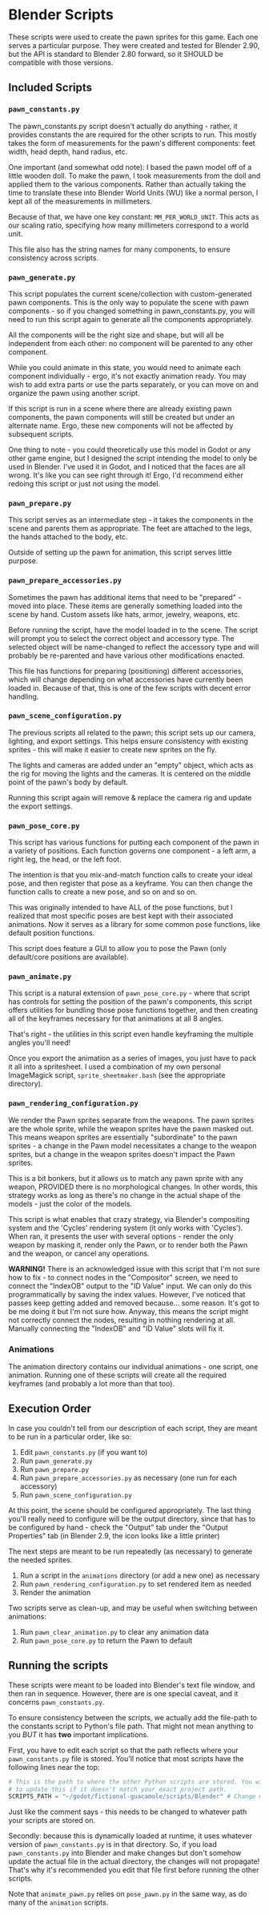# Blender Scripts

These scripts were used to create the pawn sprites for this game. Each one
serves a particular purpose. They were created and tested for Blender 2.90, but
the API is standard to Blender 2.80 forward, so it SHOULD be compatible with
those versions.

## Included Scripts

### `pawn_constants.py`
The pawn_constants.py script doesn't actually do anything - rather, it provides
constants the are required for the other scripts to run. This mostly takes the
form of measurements for the pawn's different components: feet width, head
depth, hand radius, etc.

One important (and somewhat odd note): I based the pawn model off of a little
wooden doll. To make the pawn, I took measurements from the doll and applied
them to the various components. Rather than actually taking the time to
translate these into Blender World Units (WU) like a normal person, I kept all
of the measurements in millimeters.

Because of that, we have one key constant: `MM_PER_WORLD_UNIT`. This acts as our
scaling ratio, specifying how many millimeters correspond to a world unit.

This file also has the string names for many components, to ensure consistency
across scripts. 

### `pawn_generate.py`
This script populates the current scene/collection with custom-generated pawn
components. This is the only way to populate the scene with pawn components - so
if you changed something in pawn_constants.py, you will need to run this script
again to generate all the components appropriately.

All the components will be the right size and shape, but will all be
independent from each other: no component will be parented to any other
component.

While you could animate in this state, you would need to animate each component
individually - ergo, it's not exactly animation ready. You may wish to add
extra parts or use the parts separately, or you can move on and organize the
pawn using another script.

If this script is run in a scene where there are already existing pawn
components, the pawn components will still be created but under an alternate
name. Ergo, these new components will not be affected by subsequent scripts.

One thing to note - you could theoretically use this model in Godot or any other
game engine, but I designed the script intending the model to only be used in
Blender. I've used it in Godot, and I noticed that the faces are all wrong.
It's like you can see right through it! Ergo, I'd recommend either redoing this
script or just not using the model. 

### `pawn_prepare.py`
This script serves as an intermediate step - it takes the components in the
scene and parents them as appropriate. The feet are attached to the legs, the
hands attached to the body, etc.

Outside of setting up the pawn for animation, this script serves little
purpose.

### `pawn_prepare_accessories.py`
Sometimes the pawn has additional items that need to be "prepared" - moved into
place. These items are generally something loaded into the scene by hand. Custom
assets like hats, armor, jewelry, weapons, etc.

Before running the script, have the model loaded in to the scene. The script will
prompt you to select the correct object and accessory type. The selected object
will be name-changed to reflect the accessory type and will probably be
re-parented and have various other modifications enacted.

This file has functions for preparing (positioning) different accessories, which
will change depending on what accessories have currently been loaded in. Because
of that, this is one of the few scripts with decent error handling.

### `pawn_scene_configuration.py`
The previous scripts all related to the pawn; this script sets up our camera,
lighting, and export settings. This helps ensure consistency with existing
sprites - this will make it easier to create new sprites on the fly.

The lights and cameras are added under an "empty" object, which acts as the rig
for moving the lights and the cameras. It is centered on the middle point of
the pawn's body by default.

Running this script again will remove & replace the camera rig and update the
export settings.

### `pawn_pose_core.py`
This script has various functions for putting each component of the pawn in a
variety of positions. Each function governs one component - a left arm, a right
leg, the head, or the left foot.

The intention is that you mix-and-match function calls to create your ideal
pose, and then register that pose as a keyframe. You can then change the
function calls to create a new pose, and so on and so on.

This was originally intended to have ALL of the pose functions, but I realized
that most specific poses are best kept with their associated animations. Now it
serves as a library for some common pose functions, like default position
functions.

This script does feature a GUI to allow you to pose the Pawn (only default/core
positions are available).

### `pawn_animate.py`
This script is a natural extension of `pawn_pose_core.py` - where that script has
controls for setting the position of the pawn's components, this script offers
utilities for bundling those pose functions together, and then creating all of
the keyframes necessary for that animations at all 8 angles.

That's right - the utilities in this script even handle keyframing the multiple
angles you'll need!

Once you export the animation as a series of images, you just have to
pack it all into a spritesheet. I used a combination of my own personal
ImageMagick script, `sprite_sheetmaker.bash` (see the appropriate directory).

### `pawn_rendering_configuration.py`
We render the Pawn sprites separate from the weapons. The pawn sprites are the
whole sprite, while the weapon sprites have the pawn masked out. This means
weapon sprites are essentially "subordinate" to the pawn sprites - a change in
the Pawn model necessitates a change to the weapon sprites, but a change in the
weapon sprites doesn't impact the Pawn sprites. 

This is a bit bonkers, but it allows us to match any pawn sprite with any
weapon, PROVIDED there is no morphological changes. In other words, this
strategy works as long as there's no change in the actual shape of the models - 
just the color of the models.

This script is what enables that crazy strategy, via Blender's compositing system
and the 'Cycles' rendering system (it only works with 'Cycles'). When ran, it
presents the user with several options - render the only weapon by masking it,
render only the Pawn, or to render both the Pawn and the weapon, or cancel any
operations. 


**WARNING!** There is an acknowledged issue with this script that I'm not sure how to fix - to
connect nodes in the "Compositor" screen, we need to connect the "IndexOB" output
to the "ID Value" input. We can only do this programmatically by saving the index
values. However, I've noticed that passes keep getting added and removed because...
some reason. It's got to be me doing it but I'm not sure how. Anyway, this means
the script might not correctly connect the nodes, resulting in nothing rendering at
all. Manually connecting the "IndexOB" and "ID Value" slots will fix it.

### Animations
The animation directory contains our individual animations - one script, one
animation. Running one of these scripts will create all the required keyframes
(and probably a lot more than that too).

## Execution Order
In case you couldn't tell from our description of each script, they are meant
to be run in a particular order, like so:

1. Edit `pawn_constants.py` (if you want to)
1. Run `pawn_generate.py`
1. Run `pawn_prepare.py`
1. Run `pawn_prepare_accessories.py` as necessary (one run for each accessory)
1. Run `pawn_scene_configuration.py`

At this point, the scene should be configured appropriately. The last thing
you'll really need to configure will be the output directory, since that has
to be configured by hand - check the "Output" tab under the "Output Properties"
tab (in Blender 2.9, the icon looks like a little printer)

The next steps are meant to be run repeatedly (as necessary) to generate
the needed sprites.

1. Run a script in the `animations` directory (or add a new one) as necessary
1. Run `pawn_rendering_configuration.py` to set rendered item as needed
1. Render the animation

Two scripts serve as clean-up, and may be useful when switching between
animations:

1. Run `pawn_clear_animation.py` to clear any animation data
1. Run `pawn_pose_core.py` to return the Pawn to default

## Running the scripts
These scripts were meant to be loaded into Blender's text file window, and
then ran in sequence. However, there are is one special caveat, and it concerns
`pawn_constants.py`.

To ensure consistency between the scripts, we actually add the file-path to the
constants script to Python's file path. That might not mean anything to you
_BUT_ it has __two__ important implications.

First, you have to edit each script so that the path reflects where your
`pawn_constants.py` file is stored. You'll notice that most scripts have the
following lines near the top:

```Python
# This is the path to where the other Python scripts are stored. You will need
# to update this if it doesn't match your exact project path.
SCRIPTS_PATH = "~/godot/fictional-guacamole/scripts/Blender" # Change me!
```

Just like the comment says - this needs to be changed to whatever path your
scripts are stored on.

Secondly: because this is dynamically loaded at runtime, it uses whatever
version of `pawn_constants.py` is in that directory. So, if you load
`pawn_constants.py` into Blender and make changes but don't somehow update the
actual file in the actual directory, the changes will not propagate! That's why
it's recommended you edit that file first before running the other scripts.

Note that `animate_pawn.py` relies on `pose_pawn.py` in the same way, as do many
of the `animation` scripts.


